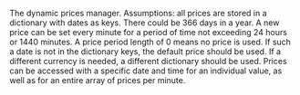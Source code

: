 The dynamic prices manager. 
Assumptions: all prices are stored in a dictionary with dates as keys. There could be 366 days in a year. A new price can be set every minute for a period of time not exceeding 24 hours or 1440 minutes. A price period length of 0 means no price is used. If such a date is not in the dictionary keys, the default price should be used. If a different currency is needed, a different dictionary should be used. Prices can be accessed with a specific date and time for an individual value, as well as for an entire array of prices per minute.